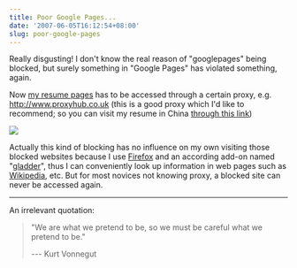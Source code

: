 ```yaml
---
title: Poor Google Pages...
date: '2007-06-05T16:12:54+08:00'
slug: poor-google-pages
---
```


Really disgusting! I don't know the real reason of "googlepages" being blocked, but surely something in "Google Pages" has violated something, again.

Now [my resume pages](http://xieyihui.googlepages.com/) has to be accessed through a certain proxy, e.g. <http://www.proxyhub.co.uk> (this is a good proxy which I'd like to recommend; so you can visit my resume in China [through this link](http://www.proxyhub.co.uk/index.php?q=kvrlvuhv.tbbtyrcntrf.pbz&hl=0011110001))  

![](http://static.flickr.com/38/123101128_930ac6f68f.jpg)

Actually this kind of blocking has no influence on my own visiting those blocked websites because I use [Firefox](https://addons.mozilla.org/en-US/firefox/) and an according add-on named "[gladder](https://addons.mozilla.org/en-US/firefox/addon/2864)", thus I can conveniently look up information in web pages such as [Wikipedia](http://www.wikipedia.org), etc. But for most novices not knowing proxy, a blocked site can never be accessed again.

---

An irrelevant quotation:

> "We are what we pretend to be, so we must be careful what we pretend to be."
> 
> --- Kurt Vonnegut
